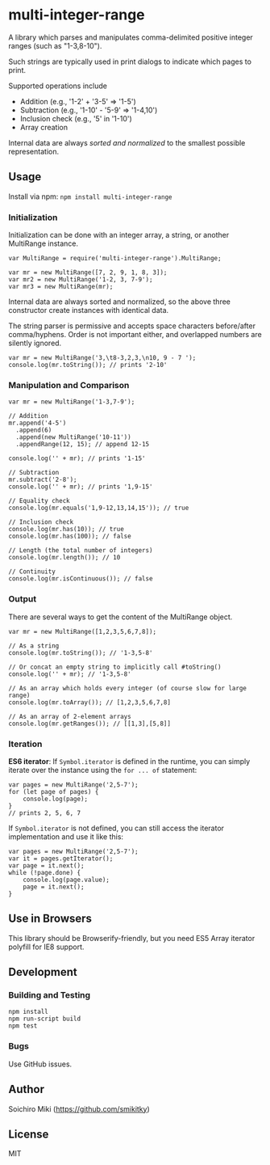 # multi-integer-range

A library which parses and manipulates comma-delimited positive integer ranges (such as "1-3,8-10").

Such strings are typically used in print dialogs to indicate which pages to print.

Supported operations include

- Addition (e.g., '1-2' + '3-5' => '1-5')
- Subtraction (e.g., '1-10' - '5-9' => '1-4,10')
- Inclusion check (e.g., '5' in '1-10')
- Array creation

Internal data are always *sorted and normalized* to the smallest possible
representation.

## Usage

Install via npm: `npm install multi-integer-range`

### Initialization

Initialization can be done with an integer array, a string, or another MultiRange instance.

```
var MultiRange = require('multi-integer-range').MultiRange;

var mr = new MultiRange([7, 2, 9, 1, 8, 3]);
var mr2 = new MultiRange('1-2, 3, 7-9');
var mr3 = new MultiRange(mr);
```

Internal data are always sorted and normalized,
so the above three constructor create instances with identical data.

The string parser is permissive and accepts space characters
before/after comma/hyphens. Order is not important either, and
overlapped numbers are silently ignored.

```
var mr = new MultiRange('3,\t8-3,2,3,\n10, 9 - 7 ');
console.log(mr.toString()); // prints '2-10'
```

### Manipulation and Comparison

```
var mr = new MultiRange('1-3,7-9');

// Addition
mr.append('4-5')
  .append(6)
  .append(new MultiRange('10-11'))
  .appendRange(12, 15); // append 12-15

console.log('' + mr); // prints '1-15'

// Subtraction
mr.subtract('2-8');
console.log('' + mr); // prints '1,9-15'

// Equality check
console.log(mr.equals('1,9-12,13,14,15')); // true

// Inclusion check
console.log(mr.has(10)); // true
console.log(mr.has(100)); // false

// Length (the total number of integers)
console.log(mr.length()); // 10

// Continuity
console.log(mr.isContinuous()); // false
```

### Output

There are several ways to get the content of the MultiRange object.

```
var mr = new MultiRange([1,2,3,5,6,7,8]);

// As a string
console.log(mr.toString()); // '1-3,5-8'

// Or concat an empty string to implicitly call #toString()
console.log('' + mr); // '1-3,5-8'

// As an array which holds every integer (of course slow for large range)
console.log(mr.toArray()); // [1,2,3,5,6,7,8]

// As an array of 2-element arrays
console.log(mr.getRanges()); // [[1,3],[5,8]]
```

### Iteration

**ES6 iterator**: If `Symbol.iterator` is defined in the runtime,
you can simply iterate over the instance using the `for ... of` statement:

```
var pages = new MultiRange('2,5-7');
for (let page of pages) {
    console.log(page);
}
// prints 2, 5, 6, 7
```

If `Symbol.iterator` is not defined, you can still access the iterator
implementation and use it like this:

```
var pages = new MultiRange('2,5-7');
var it = pages.getIterator();
var page = it.next();
while (!page.done) {
    console.log(page.value);
    page = it.next();
}
```

## Use in Browsers

This library should be Browserify-friendly,
but you need ES5 Array iterator polyfill for IE8 support.

## Development

### Building and Testing

```
npm install
npm run-script build
npm test
```

### Bugs

Use GitHub issues.

## Author

Soichiro Miki (https://github.com/smikitky)

## License

MIT
